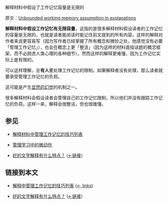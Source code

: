 解释材料中假设了工作记忆容量是无限的

原文：[Unbounded working memory assumption in explanations](https://wiki.issarice.com/wiki/Unbounded_working_memory_assumption_in_explanations)

**解释材料中假设工作记忆有无限容量**，这指的是很多解释材料假设读者的工作记忆的容量是无限的，也就是读者能阅读时能记住前文提到的所有内容。这样的解释对作者来说更容易写（因为写作者已经掌握了所有概念和微妙之处，他感觉没有必要「管理工作记忆」），也会在概念上更「整洁」（因为这样的材料直指话题的概念框架，而不必顾虑人类心理的各种细节）。然而这样的解释更难懂，因为工作记忆实际上是有限的。

可以这样理解，总**有人**要处理工作记忆的限制。如果解释者没有处理，那么读者就要承受管理工作记忆的负担。

这可能是产生[显然的幻觉](https://wiki.issarice.com/index.php?title=Illusion_of_transparency&action=edit&redlink=1)的机制之一。

很多解释材料会假设读者会管理自己的工作记忆限制，所以他们并没有跟踪工作记忆的负荷。这样一来，解释会很整洁，但也很难懂。

## 参见

* [解释材料中管理工作记忆的技巧列表](https://wiki.issarice.com/wiki/List_of_techniques_for_managing_working_memory_in_explanations)

* [管理学习中的微动作](https://wiki.issarice.com/wiki/Managing_micro-movements_in_learning)

* [好的文字解释有什么特点？](https://wiki.issarice.com/wiki/What_makes_a_word_explanation_good%3F)  ([←链接](https://wiki.issarice.com/index.php?title=Special:WhatLinksHere&target=What+makes+a+word+explanation+good%3F)）

## 链接到本文

* [解释中管理工作记忆的技巧列表](https://wiki.issarice.com/wiki/List_of_techniques_for_managing_working_memory_in_explanations) ‎ ([← links](https://wiki.issarice.com/index.php?title=Special:WhatLinksHere&target=List+of+techniques+for+managing+working+memory+in+explanations))

* [好的文字解释有什么特点？](https://wiki.issarice.com/wiki/What_makes_a_word_explanation_good%3F)  ([←链接](https://wiki.issarice.com/index.php?title=Special:WhatLinksHere&target=What+makes+a+word+explanation+good%3F)）